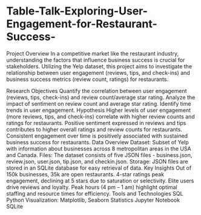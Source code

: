 # Table-Talk-Exploring-User-Engagement-for-Restaurant-Success-
Project Overview
In a competitive market like the restaurant industry, understanding the factors that influence business success is crucial for stakeholders. Utilizing the Yelp dataset, this project aims to investigate the relationship between user engagement (reviews, tips, and check-ins) and business success metrics (review count, ratings) for restaurants.

Research Objectives
Quantify the correlation between user engagement (reviews, tips, check-ins) and review count/average star rating.
Analyze the impact of sentiment on review count and average star rating.
Identify time trends in user engagement.
Hypothesis
Higher levels of user engagement (more reviews, tips, and check-ins) correlate with higher review counts and ratings for restaurants.
Positive sentiment expressed in reviews and tips contributes to higher overall ratings and review counts for restaurants.
Consistent engagement over time is positively associated with sustained business success for restaurants.
Data Overview
Dataset: Subset of Yelp with information about businesses across 8 metropolitan areas in the USA and Canada.
Files: The dataset consists of five JSON files - business.json, review.json, user.json, tip.json, and checkin.json.
Storage: JSON files are stored in an SQLite database for easy retrieval of data.
Key Insights
Out of 150k businesses, 35k are open restaurants. 4-star ratings peak engagement, declining at 5 stars due to saturation or selectivity.
Elite users drive reviews and loyalty. Peak hours (4 pm – 1 am) highlight optimal staffing and resource times for efficiency.
Tools and Technologies
SQL
Python
Visualization: Matplotlib, Seaborn
Statistics
Jupyter Notebook
SQLite
